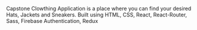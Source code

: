 Capstone Clowthing Application is a place where you can find your desired Hats, Jackets and Sneakers. 
Built using HTML, CSS, React, React-Router, Sass, Firebase Authentication, Redux
